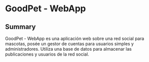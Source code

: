 # GoodPet - WebApp

## Summary
GoodPet - WebApp es una aplicación web sobre una red social para mascotas, posée un gestor de cuentas para usuarios simples y administradores. Utiliza una base de datos para almacenar las publicaciones y usuarios de la red social.
